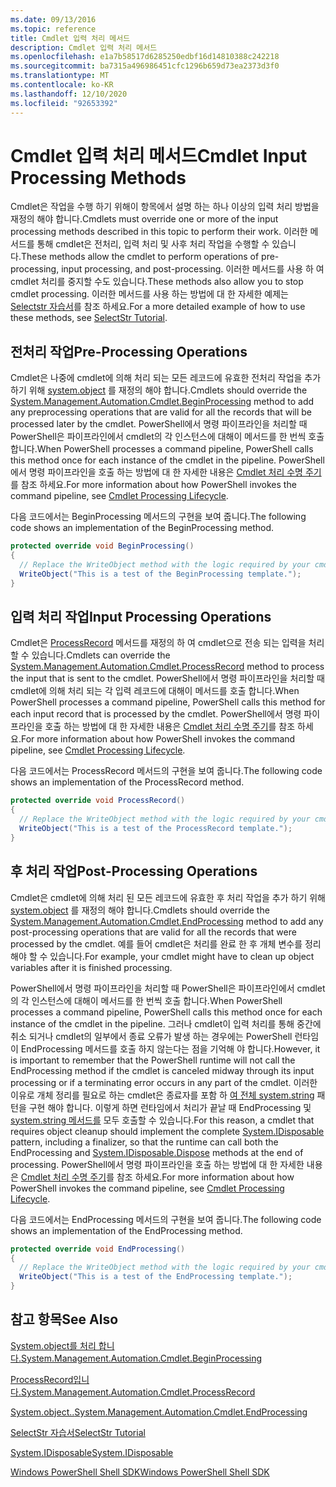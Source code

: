 ```yaml
---
ms.date: 09/13/2016
ms.topic: reference
title: Cmdlet 입력 처리 메서드
description: Cmdlet 입력 처리 메서드
ms.openlocfilehash: e1a7b58517d6285250edbf16d14810388c242218
ms.sourcegitcommit: ba7315a496986451cfc1296b659d73ea2373d3f0
ms.translationtype: MT
ms.contentlocale: ko-KR
ms.lasthandoff: 12/10/2020
ms.locfileid: "92653392"
---
```

# <a name="cmdlet-input-processing-methods"></a><span data-ttu-id="2f68b-103">Cmdlet 입력 처리 메서드</span><span class="sxs-lookup"><span data-stu-id="2f68b-103">Cmdlet Input Processing Methods</span></span>

<span data-ttu-id="2f68b-104">Cmdlet은 작업을 수행 하기 위해이 항목에서 설명 하는 하나 이상의 입력 처리 방법을 재정의 해야 합니다.</span><span class="sxs-lookup"><span data-stu-id="2f68b-104">Cmdlets must override one or more of the input processing methods described in this topic to perform their work.</span></span>
<span data-ttu-id="2f68b-105">이러한 메서드를 통해 cmdlet은 전처리, 입력 처리 및 사후 처리 작업을 수행할 수 있습니다.</span><span class="sxs-lookup"><span data-stu-id="2f68b-105">These methods allow the cmdlet to perform operations of pre-processing, input processing, and post-processing.</span></span>
<span data-ttu-id="2f68b-106">이러한 메서드를 사용 하 여 cmdlet 처리를 중지할 수도 있습니다.</span><span class="sxs-lookup"><span data-stu-id="2f68b-106">These methods also allow you to stop cmdlet processing.</span></span>
<span data-ttu-id="2f68b-107">이러한 메서드를 사용 하는 방법에 대 한 자세한 예제는 [Selectstr 자습서](selectstr-tutorial.md)를 참조 하세요.</span><span class="sxs-lookup"><span data-stu-id="2f68b-107">For a more detailed example of how to use these methods, see [SelectStr Tutorial](selectstr-tutorial.md).</span></span>

## <a name="pre-processing-operations"></a><span data-ttu-id="2f68b-108">전처리 작업</span><span class="sxs-lookup"><span data-stu-id="2f68b-108">Pre-Processing Operations</span></span>

<span data-ttu-id="2f68b-109">Cmdlet은 나중에 cmdlet에 의해 처리 되는 모든 레코드에 유효한 전처리 작업을 추가 하기 위해 [system.object](/dotnet/api/System.Management.Automation.Cmdlet.BeginProcessing) 를 재정의 해야 합니다.</span><span class="sxs-lookup"><span data-stu-id="2f68b-109">Cmdlets should override the [System.Management.Automation.Cmdlet.BeginProcessing](/dotnet/api/System.Management.Automation.Cmdlet.BeginProcessing) method to add any preprocessing operations that are valid for all the records that will be processed later by the cmdlet.</span></span>
<span data-ttu-id="2f68b-110">PowerShell에서 명령 파이프라인을 처리할 때 PowerShell은 파이프라인에서 cmdlet의 각 인스턴스에 대해이 메서드를 한 번씩 호출 합니다.</span><span class="sxs-lookup"><span data-stu-id="2f68b-110">When PowerShell processes a command pipeline, PowerShell calls this method once for each instance of the cmdlet in the pipeline.</span></span>
<span data-ttu-id="2f68b-111">PowerShell에서 명령 파이프라인을 호출 하는 방법에 대 한 자세한 내용은 [Cmdlet 처리 수명 주기](/previous-versions/ms714429(v=vs.85))를 참조 하세요.</span><span class="sxs-lookup"><span data-stu-id="2f68b-111">For more information about how PowerShell invokes the command pipeline, see [Cmdlet Processing Lifecycle](/previous-versions/ms714429(v=vs.85)).</span></span>

<span data-ttu-id="2f68b-112">다음 코드에서는 BeginProcessing 메서드의 구현을 보여 줍니다.</span><span class="sxs-lookup"><span data-stu-id="2f68b-112">The following code shows an implementation of the BeginProcessing method.</span></span>

```csharp
protected override void BeginProcessing()
{
  // Replace the WriteObject method with the logic required by your cmdlet.
  WriteObject("This is a test of the BeginProcessing template.");
}
```

## <a name="input-processing-operations"></a><span data-ttu-id="2f68b-113">입력 처리 작업</span><span class="sxs-lookup"><span data-stu-id="2f68b-113">Input Processing Operations</span></span>

<span data-ttu-id="2f68b-114">Cmdlet은 [ProcessRecord](/dotnet/api/System.Management.Automation.Cmdlet.ProcessRecord) 메서드를 재정의 하 여 cmdlet으로 전송 되는 입력을 처리할 수 있습니다.</span><span class="sxs-lookup"><span data-stu-id="2f68b-114">Cmdlets can override the [System.Management.Automation.Cmdlet.ProcessRecord](/dotnet/api/System.Management.Automation.Cmdlet.ProcessRecord) method to process the input that is sent to the cmdlet.</span></span>
<span data-ttu-id="2f68b-115">PowerShell에서 명령 파이프라인을 처리할 때 cmdlet에 의해 처리 되는 각 입력 레코드에 대해이 메서드를 호출 합니다.</span><span class="sxs-lookup"><span data-stu-id="2f68b-115">When PowerShell processes a command pipeline, PowerShell calls this method for each input record that is processed by the cmdlet.</span></span>
<span data-ttu-id="2f68b-116">PowerShell에서 명령 파이프라인을 호출 하는 방법에 대 한 자세한 내용은 [Cmdlet 처리 수명 주기](/previous-versions/ms714429(v=vs.85))를 참조 하세요.</span><span class="sxs-lookup"><span data-stu-id="2f68b-116">For more information about how PowerShell invokes the command pipeline, see [Cmdlet Processing Lifecycle](/previous-versions/ms714429(v=vs.85)).</span></span>

<span data-ttu-id="2f68b-117">다음 코드에서는 ProcessRecord 메서드의 구현을 보여 줍니다.</span><span class="sxs-lookup"><span data-stu-id="2f68b-117">The following code shows an implementation of the ProcessRecord method.</span></span>

```csharp
protected override void ProcessRecord()
{
  // Replace the WriteObject method with the logic required by your cmdlet.
  WriteObject("This is a test of the ProcessRecord template.");
}
```

## <a name="post-processing-operations"></a><span data-ttu-id="2f68b-118">후 처리 작업</span><span class="sxs-lookup"><span data-stu-id="2f68b-118">Post-Processing Operations</span></span>

<span data-ttu-id="2f68b-119">Cmdlet은 cmdlet에 의해 처리 된 모든 레코드에 유효한 후 처리 작업을 추가 하기 위해 [system.object](/dotnet/api/System.Management.Automation.Cmdlet.EndProcessing) 를 재정의 해야 합니다.</span><span class="sxs-lookup"><span data-stu-id="2f68b-119">Cmdlets should override the [System.Management.Automation.Cmdlet.EndProcessing](/dotnet/api/System.Management.Automation.Cmdlet.EndProcessing) method to add any post-processing operations that are valid for all the records that were processed by the cmdlet.</span></span>
<span data-ttu-id="2f68b-120">예를 들어 cmdlet은 처리를 완료 한 후 개체 변수를 정리 해야 할 수 있습니다.</span><span class="sxs-lookup"><span data-stu-id="2f68b-120">For example, your cmdlet might have to clean up object variables after it is finished processing.</span></span>

<span data-ttu-id="2f68b-121">PowerShell에서 명령 파이프라인을 처리할 때 PowerShell은 파이프라인에서 cmdlet의 각 인스턴스에 대해이 메서드를 한 번씩 호출 합니다.</span><span class="sxs-lookup"><span data-stu-id="2f68b-121">When PowerShell processes a command pipeline, PowerShell calls this method once for each instance of the cmdlet in the pipeline.</span></span>
<span data-ttu-id="2f68b-122">그러나 cmdlet이 입력 처리를 통해 중간에 취소 되거나 cmdlet의 일부에서 종료 오류가 발생 하는 경우에는 PowerShell 런타임이 EndProcessing 메서드를 호출 하지 않는다는 점을 기억해 야 합니다.</span><span class="sxs-lookup"><span data-stu-id="2f68b-122">However, it is important to remember that the PowerShell runtime will not call the EndProcessing method if the cmdlet is canceled midway through its input processing or if a terminating error occurs in any part of the cmdlet.</span></span>
<span data-ttu-id="2f68b-123">이러한 이유로 개체 정리를 필요로 하는 cmdlet은 종료자를 포함 하 [여 전체 system.string](/dotnet/api/System.IDisposable) 패턴을 구현 해야 합니다. 이렇게 하면 런타임에서 처리가 끝날 때 EndProcessing 및 [system.string 메서드를](/dotnet/api/System.IDisposable.Dispose) 모두 호출할 수 있습니다.</span><span class="sxs-lookup"><span data-stu-id="2f68b-123">For this reason, a cmdlet that requires object cleanup should implement the complete [System.IDisposable](/dotnet/api/System.IDisposable) pattern, including a finalizer, so that the runtime can call both the EndProcessing and [System.IDisposable.Dispose](/dotnet/api/System.IDisposable.Dispose) methods at the end of processing.</span></span>
<span data-ttu-id="2f68b-124">PowerShell에서 명령 파이프라인을 호출 하는 방법에 대 한 자세한 내용은 [Cmdlet 처리 수명 주기](/previous-versions/ms714429(v=vs.85))를 참조 하세요.</span><span class="sxs-lookup"><span data-stu-id="2f68b-124">For more information about how PowerShell invokes the command pipeline, see [Cmdlet Processing Lifecycle](/previous-versions/ms714429(v=vs.85)).</span></span>

<span data-ttu-id="2f68b-125">다음 코드에서는 EndProcessing 메서드의 구현을 보여 줍니다.</span><span class="sxs-lookup"><span data-stu-id="2f68b-125">The following code shows an implementation of the EndProcessing method.</span></span>

```csharp
protected override void EndProcessing()
{
  // Replace the WriteObject method with the logic required by your cmdlet.
  WriteObject("This is a test of the EndProcessing template.");
}
```

## <a name="see-also"></a><span data-ttu-id="2f68b-126">참고 항목</span><span class="sxs-lookup"><span data-stu-id="2f68b-126">See Also</span></span>

[<span data-ttu-id="2f68b-127">System.object를 처리 합니다.</span><span class="sxs-lookup"><span data-stu-id="2f68b-127">System.Management.Automation.Cmdlet.BeginProcessing</span></span>](/dotnet/api/System.Management.Automation.Cmdlet.BeginProcessing)

[<span data-ttu-id="2f68b-128">ProcessRecord입니다.</span><span class="sxs-lookup"><span data-stu-id="2f68b-128">System.Management.Automation.Cmdlet.ProcessRecord</span></span>](/dotnet/api/System.Management.Automation.Cmdlet.ProcessRecord)

[<span data-ttu-id="2f68b-129">System.object..</span><span class="sxs-lookup"><span data-stu-id="2f68b-129">System.Management.Automation.Cmdlet.EndProcessing</span></span>](/dotnet/api/System.Management.Automation.Cmdlet.EndProcessing)

[<span data-ttu-id="2f68b-130">SelectStr 자습서</span><span class="sxs-lookup"><span data-stu-id="2f68b-130">SelectStr Tutorial</span></span>](selectstr-tutorial.md)

[<span data-ttu-id="2f68b-131">System.IDisposable</span><span class="sxs-lookup"><span data-stu-id="2f68b-131">System.IDisposable</span></span>](/dotnet/api/System.IDisposable)

[<span data-ttu-id="2f68b-132">Windows PowerShell Shell SDK</span><span class="sxs-lookup"><span data-stu-id="2f68b-132">Windows PowerShell Shell SDK</span></span>](../windows-powershell-reference.md)
